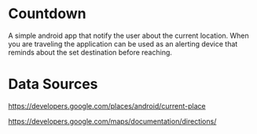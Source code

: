 # Countdown 
A simple android app that notify the user about the current location. When you are traveling the application can be used as an alerting device that reminds about the set destination before reaching.

# Data Sources
https://developers.google.com/places/android/current-place

https://developers.google.com/maps/documentation/directions/
